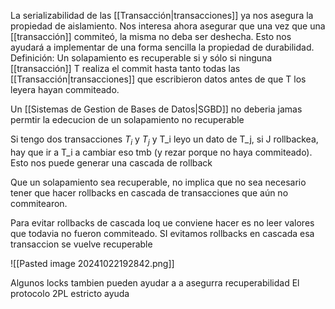 La serializabilidad de las [[Transacción|transacciones]] ya nos asegura la propiedad de aislamiento. 
Nos interesa ahora asegurar que una vez que una [[transacción]] commiteó, la misma no deba ser deshecha. Esto nos ayudará a implementar de una forma sencilla la propiedad de durabilidad.
Definición: Un solapamiento es recuperable si y sólo si ninguna [[transacción]] T realiza el commit hasta tanto todas las [[Transacción|transacciones]] que escribieron datos antes de que T los leyera hayan commiteado.


Un [[Sistemas de Gestion de Bases de Datos|SGBD]] no deberia jamas permtir la edecucion de un solapamiento no recuperable 


Si tengo dos transacciones $T_{i}$ y $T_{j}$ y T_i leyo un dato de T_j, si J rollbackea, hay que ir a T_i a cambiar eso tmb (y rezar porque no haya commiteado). Esto nos puede generar una cascada de rollback


Que un solapamiento sea recuperable, no implica que no sea necesario tener que hacer rollbacks en cascada de transacciones que aún no commitearon.

Para evitar rollbacks de cascada loq ue conviene hacer es no leer valores que todavia no fueron commiteado. SI evitamos rollbacks en cascada esa transaccion se vuelve recuperable



![[Pasted image 20241022192842.png]]


Algunos locks tambien pueden ayudar a a asegurra recuperabilidad
El protocolo 2PL estricto ayuda